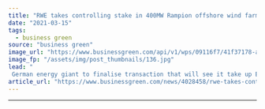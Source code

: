 ```yaml
---
title: "RWE takes controlling stake in 400MW Rampion offshore wind farm"
date: "2021-03-15"
tags: 
  - business green
source: "business green"
image_url: "https://www.businessgreen.com/api/v1/wps/09116f7/41f37178-a5d8-4cc3-93e0-90ab436b2ff6/6/Rampion-turbines2-185x114.jpg"
image_fp: "/assets/img/post_thumbnails/136.jpg"
lead: "
 German energy giant to finalise transaction that will see it take up E.ON's remaining 20 per cent stake in project off the Sussex coast ..."
article_url: "https://www.businessgreen.com/news/4028458/rwe-takes-controlling-stake-400mw-rampion-offshore-wind-farm"
---
```


---
